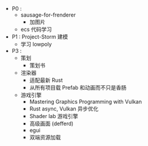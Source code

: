 - P0 : 
	- sausage-for-frenderer
		- 加图片
	- ecs 代码学习
- P1 : Project-Storm 建模
	- 学习 lowpoly
- P3 : 
	- 策划
		- 策划书
	- 渲染器
		- 适配最新 Rust
		- 从所有项目载 Prefab 和动画而不只是香肠
	- 游戏引擎
		- Mastering Graphics Programming with Vulkan
		- Rust async, Vulkan 异步优化
		- Shader lab 游戏引擎
		- 高级画面 (defferd)
		- egui
		- 双端资源加载
